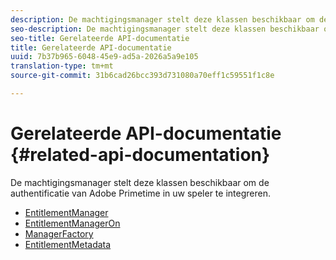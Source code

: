 ```yaml
---
description: De machtigingsmanager stelt deze klassen beschikbaar om de authentificatie van Adobe Primetime in uw speler te integreren.
seo-description: De machtigingsmanager stelt deze klassen beschikbaar om de authentificatie van Adobe Primetime in uw speler te integreren.
seo-title: Gerelateerde API-documentatie
title: Gerelateerde API-documentatie
uuid: 7b37b965-6048-45e9-ad5a-2026a5a9e105
translation-type: tm+mt
source-git-commit: 31b6cad26bcc393d731080a70eff1c59551f1c8e

---
```



# Gerelateerde API-documentatie {#related-api-documentation}

De machtigingsmanager stelt deze klassen beschikbaar om de authentificatie van Adobe Primetime in uw speler te integreren.
* [EntitlementManager](https://help.adobe.com/en_US/primetime/api/reference_implementation/android/javadoc/com/adobe/primetime/reference/manager/EntitlementManager.html)
* [EntitlementManagerOn](https://help.stage.adobe.com/en_US/primetime/api/reference_implementation/android/javadoc/com/adobe/primetime/reference/manager/EntitlementManagerOn.html)
* [ManagerFactory](https://help.adobe.com/en_US/primetime/api/reference_implementation/android/javadoc/com/adobe/primetime/reference/manager/ManagerFactory.html)
* [EntitlementMetadata](https://help.adobe.com/en_US/primetime/api/reference_implementation/android/javadoc/com/adobe/primetime/reference/entitlement/EntitlementMetadata.html)